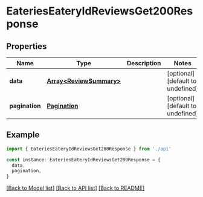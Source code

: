 # EateriesEateryIdReviewsGet200Response

## Properties

| Name           | Type                                               | Description | Notes                             |
| -------------- | -------------------------------------------------- | ----------- | --------------------------------- |
| **data**       | [**Array&lt;ReviewSummary&gt;**](ReviewSummary.md) |             | [optional] [default to undefined] |
| **pagination** | [**Pagination**](Pagination.md)                    |             | [optional] [default to undefined] |

## Example

```typescript
import { EateriesEateryIdReviewsGet200Response } from './api'

const instance: EateriesEateryIdReviewsGet200Response = {
  data,
  pagination,
}
```

[[Back to Model list]](../README.md#documentation-for-models) [[Back to API list]](../README.md#documentation-for-api-endpoints) [[Back to README]](../README.md)
